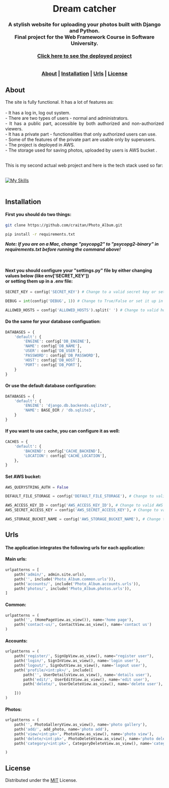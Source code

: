 <h1 align=center>Dream catcher</h1>
<h3 align=center>
A stylish website for uploading your photos built with Django and Python.<br>
Final project for the Web Framework Course in Software University.<br>
<br>
<a href='https://dream-catcher.online/'> Click here to see the deployed project </a>
<br><br>

[About](#about) | [Installation](#installation) | [Urls](#urls) | [License](#license)

</h3>
	 
</div>

<!-- ABOUT -->
## About

<p align='justify'>
The site is fully functional. It has a lot of features as:<br><br>
 - It has a log in, log out system.<br>
 - There are two types of users - normal and administrators.<br>
 - It has a public part, accessible by both authorized and non-authorized viewers.<br>
 - It has a private part - functionalities that only authorized users can use.<br>
 - Some of the features of the private part are usable only by superusers.<br>
 - The project is deployed in AWS.<br>
 - The storage used for saving photos, uploaded by users is AWS bucket .<br>
</p>
<br>
This is my second actual web project and here is the tech stack used so far:
<br><br>

[![My Skills](https://skillicons.dev/icons?i=py,django,html,css,bootstrap,docker,github,postgres,aws)](https://skillicons.dev)
<br><br>

<!-- INSTALLATION -->
## Installation

<h4>First you should do two things:</h4>

```bash
git clone https://github.com/craitan/Photo_Album.git
```
	
```bash
pip install -r requirements.txt
```
***Note: If you are on a Mac, change "psycopg2" to "psycopg2-binary" in requirements.txt before running the command above!***

<br>

<h4>Next you should configure your "settings.py" file by either changing values below (like env['SECRET_KEY'])<br>
or setting them up in a .env file: </h4>

```python
SECRET_KEY = config('SECRET_KEY') # Change to a valid secret key or set it up in a .env file

DEBUG = int(config('DEBUG', 1)) # Change to True/False or set it up in a .env file

ALLOWED_HOSTS = config('ALLOWED_HOSTS').split(' ') # Change to valid hosts or set them in .env file
```


<h4>Do the same for your database configuation:</h4>
	
```python
DATABASES = {
    'default': {
        'ENGINE': config['DB_ENGINE'],
        'NAME': config['DB_NAME'],
        'USER': config['DB_USER'],
        'PASSWORD': config['DB_PASSWORD'],
        'HOST': config['DB_HOST'],
        'PORT': config['DB_PORT'],
    }
}
```

<h4>Or use the default database configuration:</h4>

```python
DATABASES = {
    'default': {
        'ENGINE': 'django.db.backends.sqlite3',
        'NAME': BASE_DIR / 'db.sqlite3',
    }
}
```
	
<h4>If you want to use cache, you can configure it as well:</h4>

```python
CACHES = {
    'default': {
        'BACKEND': config['CACHE_BACKEND'],
        'LOCATION': config['CACHE_LOCATION'],
    },
}
```

<h4>Set AWS bucket:</h4>

```python
AWS_QUERYSTRING_AUTH = False

DEFAULT_FILE_STORAGE = config('DEFAULT_FILE_STORAGE'), # Change to valid AWS bucket file storage or set it up in .env file

AWS_ACCESS_KEY_ID = config('AWS_ACCESS_KEY_ID'), # Change to valid AWS bucket access key or set it up in .env file
AWS_SECRET_ACCESS_KEY = config('AWS_SECRET_ACCESS_KEY'), # Change to valid AWS bucket secret access key or set it up in .env file

AWS_STORAGE_BUCKET_NAME = config('AWS_STORAGE_BUCKET_NAME'), # Change to valid AWS storage bucket name or set it up in .env file
```

<!-- URLS -->
## Urls

<h4>The application integrates the following urls for each application:</h4>

<h4>Main urls:</h4>
	
```python
urlpatterns = [
    path('admin/', admin.site.urls),
    path('', include('Photo_Album.common.urls')),
    path('accounts/', include('Photo_Album.accounts.urls')),
    path('photos/', include('Photo_Album.photos.urls')),
]
```
<h4>Common:</h4>
	
```python
urlpatterns = (
    path('', (HomePageView.as_view()), name='home page'),
    path('contact-us/', ContactView.as_view(), name='contact us')
)
```
<h4>Accounts:</h4>
	
```python
urlpatterns = (
    path('register/', SignUpView.as_view(), name="register user"),
    path('login/', SignInView.as_view(), name='login user'),
    path('logout/', SignOutView.as_view(), name='logout user'),
    path('profile/<int:pk>/', include([
        path('', UserDetailsView.as_view(), name='details user'),
        path('edit/', UserEditView.as_view(), name='edit user'),
        path('delete/', UserDeleteView.as_view(), name='delete user'),

    ]))
)
```
<h4>Photos:</h4>
	
```python
urlpatterns = (
    path('', PhotoGalleryView.as_view(), name='photo gallery'),
    path('add/', add_photo, name='photo add'),
    path('view/<int:pk>', PhotoView.as_view(), name='photo view'),
    path('delete/<int:pk>', PhotoDeleteView.as_view(), name='photo delete'),
    path('category/<int:pk>', CategoryDeleteView.as_view(), name='category delete'),

)
```


<!-- LICENSE -->
## License

Distributed under the [MIT](https://github.com/craitan/Photo_Album/blob/new_branch/License.md) License.


